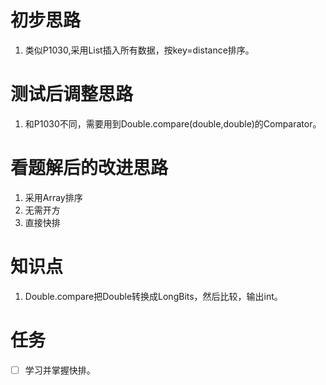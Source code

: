 # 初步思路
1. 类似P1030,采用List插入所有数据，按key=distance排序。

# 测试后调整思路
1. 和P1030不同，需要用到Double.compare(double,double)的Comparator。

# 看题解后的改进思路
1. 采用Array排序
2. 无需开方
3. 直接快排

# 知识点
1. Double.compare把Double转换成LongBits，然后比较，输出int。

# 任务
- [ ] 学习并掌握快排。